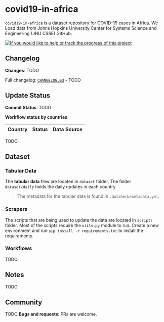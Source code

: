 # covid19-in-africa

`covid19-in-africa` is a dataset repository for COVID-19 cases in Africa. We Load data from Johns Hopkins University Center for Systems Science and Engineering (JHU CSSE) GitHub.



[![If you would like to help or track the progress of this project](https://img.shields.io/badge/Roadmap-data--pipeline-informational)](https://github.com/4bic/covid19-in-africa/projects/1)

## Changelog

**Changes**:
TODO

Full changelog: [`CHANGELOG.md`](CHANGELOG.md) - TODO

## Update Status

**Commit Status**:
TODO
<Add status bar >

**Workflow status by countries**:

| Country | Status | Data Source |
| ------------- | ------------- | --- |

TODO


## Dataset

### Tabular Data

The **tabular data** files are located in `dataset` folder. The folder `dataset/daily` holds the daily updates in each country.

> The metadata for the tabular data is found in `.dataherb/metadata.yml`.

<!-- ### Other Data

Some of the countries publish more than simple tabular data. We cache the files in `documents` folder. -->

### Scrapers

The scripts that are being used to update the data are located in `scripts` folder. Most of the scripts require the `utils.py` module to run. Create a new environment and run `pip install -r requirements.txt` to install the requirements.

### Workflows

TODO
<!-- The workflows that update the dataset are defined in `.github/workflows`. The python scripts are scheduled to run on GitHub Actions. -->

## Notes
TODO

## Community
TODO
**Bugs and requests**: PRs are welcome.
